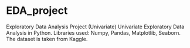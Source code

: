 # EDA_project
Exploratory Data Analysis Project (Univariate)
Univariate Exploratory Data Analysis in Python. Libraries used: Numpy, Pandas, Matplotlib, Seaborn. The dataset is taken from Kaggle.
